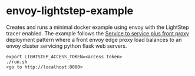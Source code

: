 # envoy-lightstep-example

Creates and runs a minimal docker example using envoy with the LightStep tracer
enabled. The example follows the [Service to service plus front
proxy](https://lyft.github.io/envoy/docs/intro/deployment_types/front_proxy.html)
deployment pattern where a front envoy edge proxy load balances to an envoy
cluster servicing python flask web servers.
```
export LIGHTSTEP_ACCESS_TOKEN=<access token>
./run.sh
<go to http://localhost:8080>
```
